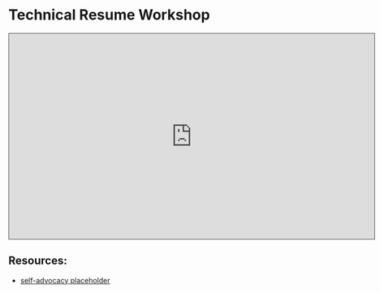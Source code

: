 # Technical Resume Workshop

<iframe src="https://adaacademy.hosted.panopto.com/Panopto/Pages/Embed.aspx?id=0c32a3d0-ea1a-4dee-a9c0-adc2016478ca&autoplay=false&offerviewer=true&showtitle=true&showbrand=false&captions=true&interactivity=all" height="405" width="720" style="border: 1px solid #464646;" allowfullscreen allow="autoplay"></iframe>

## Resources: 
- [self-advocacy placeholder]()
